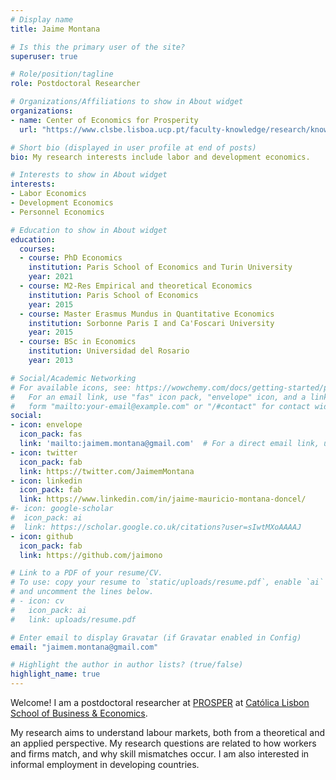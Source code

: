 ```yaml
---
# Display name
title: Jaime Montana

# Is this the primary user of the site?
superuser: true

# Role/position/tagline
role: Postdoctoral Researcher

# Organizations/Affiliations to show in About widget
organizations:
- name: Center of Economics for Prosperity
  url: "https://www.clsbe.lisboa.ucp.pt/faculty-knowledge/research/knowledge-hubs/prosper-center-economics-prosperity"

# Short bio (displayed in user profile at end of posts)
bio: My research interests include labor and development economics.

# Interests to show in About widget
interests:
- Labor Economics
- Development Economics
- Personnel Economics

# Education to show in About widget
education:
  courses:
  - course: PhD Economics
    institution: Paris School of Economics and Turin University
    year: 2021
  - course: M2-Res Empirical and theoretical Economics
    institution: Paris School of Economics
    year: 2015
  - course: Master Erasmus Mundus in Quantitative Economics
    institution: Sorbonne Paris I and Ca'Foscari University
    year: 2015
  - course: BSc in Economics
    institution: Universidad del Rosario
    year: 2013

# Social/Academic Networking
# For available icons, see: https://wowchemy.com/docs/getting-started/page-builder/#icons
#   For an email link, use "fas" icon pack, "envelope" icon, and a link in the
#   form "mailto:your-email@example.com" or "/#contact" for contact widget.
social:
- icon: envelope
  icon_pack: fas
  link: 'mailto:jaimem.montana@gmail.com'  # For a direct email link, use "mailto:jaime.montana@psemail.eu".
- icon: twitter
  icon_pack: fab
  link: https://twitter.com/JaimemMontana
- icon: linkedin
  icon_pack: fab
  link: https://www.linkedin.com/in/jaime-mauricio-montana-doncel/
#- icon: google-scholar
#  icon_pack: ai
#  link: https://scholar.google.co.uk/citations?user=sIwtMXoAAAAJ
- icon: github
  icon_pack: fab
  link: https://github.com/jaimono

# Link to a PDF of your resume/CV.
# To use: copy your resume to `static/uploads/resume.pdf`, enable `ai` icons in `params.toml`, 
# and uncomment the lines below.
# - icon: cv
#   icon_pack: ai
#   link: uploads/resume.pdf

# Enter email to display Gravatar (if Gravatar enabled in Config)
email: "jaimem.montana@gmail.com"

# Highlight the author in author lists? (true/false)
highlight_name: true
---
```


Welcome! I am a postdoctoral researcher at [PROSPER](https://www.clsbe.lisboa.ucp.pt/faculty-knowledge/research/knowledge-hubs/prosper-center-economics-prosperity) at [Católica Lisbon School of Business & Economics](https://www.clsbe.lisboa.ucp.pt/).

My research aims to understand labour markets, both from a theoretical and an applied perspective. My research questions are related to how workers and firms match, and why skill mismatches occur. I am also interested in informal employment in developing countries.

